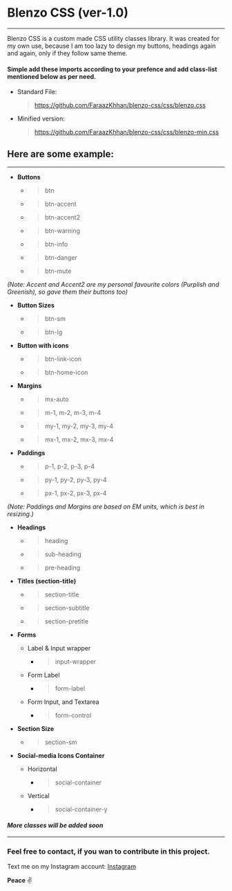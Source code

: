 # Blenzo CSS (ver-1.0)

---

Blenzo CSS is a custom made CSS utility classes library.
It was created for my own use, because I am too lazy to design my buttons, headings again and again, only if they follow same theme.

#### Simple add these imports according to your prefence and add class-list mentioned below as per need.

- Standard File:

  > https://github.com/FaraazKhhan/blenzo-css/css/blenzo.css

- Minified version:

  > https://github.com/FaraazKhhan/blenzo-css/css/blenzo-min.css

## Here are some example:

---

- **Buttons**

  - > btn
  - > btn-accent
  - > btn-accent2
  - > btn-warning
  - > btn-info
  - > btn-danger
  - > btn-mute

_(Note: Accent and Accent2 are my personal favourite colors (Purplish and Greenish), so gave them their buttons too)_

- **Button Sizes**

  - > btn-sm
  - > btn-lg

- **Button with icons**

  - > btn-link-icon
  - > btn-home-icon

- **Margins**

  - > mx-auto
  - > m-1, m-2, m-3, m-4
  - > my-1, my-2, my-3, my-4
  - > mx-1, mx-2, mx-3, mx-4

- **Paddings**
  - > p-1, p-2, p-3, p-4
  - > py-1, py-2, py-3, py-4
  - > px-1, px-2, px-3, px-4

_(Note: Paddings and Margins are based on EM units, which is best in resizing.)_

- **Headings**

  - > heading
  - > sub-heading
  - > pre-heading

- **Titles (section-title)**

  - > section-title
  - > section-subtitle
  - > section-pretitle

- **Forms**

  - Label & Input wrapper

    - > input-wrapper

  - Form Label

    - > form-label

  - Form Input, and Textarea
    - > form-control

- **Section Size**

  - > section-sm

- **Social-media Icons Container**
  - Horizontal
    - > social-container
  - Vertical
    - > social-container-y

#### _More classes will be added soon_

---

### Feel free to contact, if you wan to contribute in this project.

Text me on my Instagram account: [Instagram](https://www.instagram.com/faraazy)

**Peace** ✌
